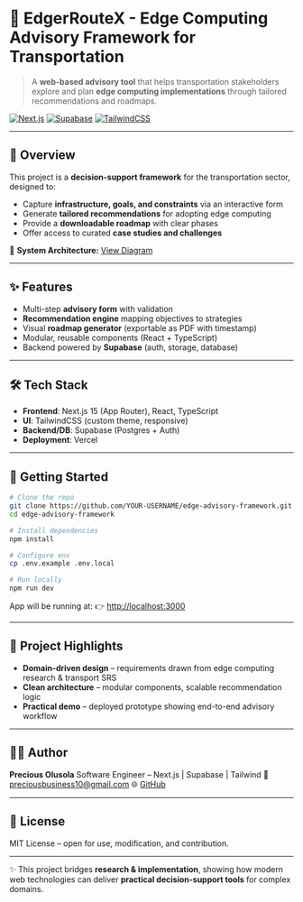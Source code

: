 
# 🚦 EdgerRouteX - Edge Computing Advisory Framework for Transportation

> A **web-based advisory tool** that helps transportation stakeholders explore and plan **edge computing implementations** through tailored recommendations and roadmaps.

[![Next.js](https://img.shields.io/badge/Next.js-15-black?style=flat-square\&logo=next.js)](https://nextjs.org/)
[![Supabase](https://img.shields.io/badge/Supabase-Backend-green?style=flat-square\&logo=supabase)](https://supabase.com/)
[![TailwindCSS](https://img.shields.io/badge/TailwindCSS-UI-38B2AC?style=flat-square\&logo=tailwind-css)](https://tailwindcss.com/)

---

## 📖 Overview

This project is a **decision-support framework** for the transportation sector, designed to:

* Capture **infrastructure, goals, and constraints** via an interactive form
* Generate **tailored recommendations** for adopting edge computing
* Provide a **downloadable roadmap** with clear phases
* Offer access to curated **case studies and challenges**

🔗 **System Architecture:** [View Diagram](https://hackmd.io/@codepraycode/rytaFuyYeg)

---

## ✨ Features

* Multi-step **advisory form** with validation
* **Recommendation engine** mapping objectives to strategies
* Visual **roadmap generator** (exportable as PDF with timestamp)
* Modular, reusable components (React + TypeScript)
* Backend powered by **Supabase** (auth, storage, database)

---

## 🛠️ Tech Stack

* **Frontend**: Next.js 15 (App Router), React, TypeScript
* **UI**: TailwindCSS (custom theme, responsive)
* **Backend/DB**: Supabase (Postgres + Auth)
* **Deployment**: Vercel

---

## 🚀 Getting Started

```bash
# Clone the repo
git clone https://github.com/YOUR-USERNAME/edge-advisory-framework.git
cd edge-advisory-framework

# Install dependencies
npm install

# Configure env
cp .env.example .env.local

# Run locally
npm run dev
```

App will be running at:
👉 [http://localhost:3000](http://localhost:3000)

---

## 📐 Project Highlights

* **Domain-driven design** – requirements drawn from edge computing research & transport SRS
* **Clean architecture** – modular components, scalable recommendation logic
* **Practical demo** – deployed prototype showing end-to-end advisory workflow

---

## 👨‍💻 Author

**Precious Olusola**
Software Engineer – Next.js | Supabase | Tailwind
📧 [preciousbusiness10@gmail.com](mailto:preciousbusiness10@gmail.com)
🌐 [GitHub](https://github.com/codepraycode)

---

## 📜 License

MIT License – open for use, modification, and contribution.

---

✨ This project bridges **research & implementation**, showing how modern web technologies can deliver **practical decision-support tools** for complex domains.
